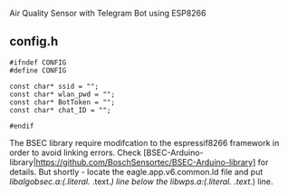 Air Quality Sensor with Telegram Bot using ESP8266

## config.h
```
#ifndef CONFIG
#define CONFIG

const char* ssid = "";
const char* wlan_pwd = "";
const char* BotToken = "";
const char* chat_ID = "";

#endif
```

The BSEC library require modifcation to the espressif8266 framework in order to avoid linking errors. Check [BSEC-Arduino-library|https://github.com/BoschSensortec/BSEC-Arduino-library] for details. But shortly - locate the eagle.app.v6.common.ld file and put *libalgobsec.a:(.literal.* .text.*) line below the *libwps.a:(.literal.* .text.*) line.